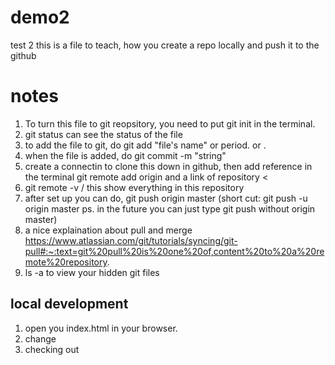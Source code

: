 # demo2
test 2 
this is a file to teach, how you create a repo locally and push it to the github
# notes
1. To turn this file to git reopsitory, you need to put git init in the terminal.
2. git status can see the status of the file
3. to add the file to git, do git add "file's name" or period. or .
4. when the file is added, do  git commit -m "string" 
5. create a connectin to clone this down in github, then add reference in the terminal git remote add origin and a link of repository < 
6. git remote -v  / this show everything in this repository
7. after set up you can do, git push origin master (short cut: git push -u origin master ps. in the future you can just type git push without origin master)
8. a nice explaination about pull and merge https://www.atlassian.com/git/tutorials/syncing/git-pull#:~:text=git%20pull%20is%20one%20of,content%20to%20a%20remote%20repository.
9. ls -a to view your hidden git files


## local development
1. open you index.html in your browser.
2. change
4. checking out 